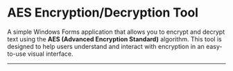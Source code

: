# AES Encryption/Decryption Tool

A simple Windows Forms application that allows you to encrypt and decrypt text using the **AES (Advanced Encryption Standard)** algorithm. 
This tool is designed to help users understand and interact with encryption in an easy-to-use visual interface.

---

